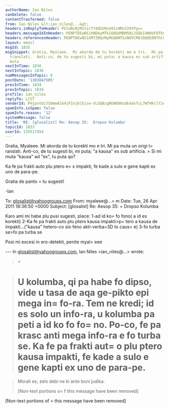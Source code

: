 ```yaml
---
authorName: Ian Niles
canDelete: false
contentTrasformed: false
from: Ian Niles &lt;ian_niles@...&gt;
headers.inReplyToHeader: PGlwNzNjMitscTY4QGVHcm91cHMuY29tPg==
headers.messageIdInHeader: PENPTDEwNS1XNDAyMTk1Q0Q4MDM5NjJGQkI4N0VFOThCOTkwQHBoeC5nYmw+
headers.referencesHeader: PENPTDEwNS1XMTZBQzMyMUQ0NTkzN0VCM0JDQ0E0NThCOTkwQHBoeC5nYmw+LDxpcDczYzIrbHE2OEBlR3JvdXBzLmNvbT4=
layout: email
msgId: 1835
msgSnippet: Gratia, Myaleee.  Mi akorda de tu korekti mo e tri.  Mi pa muta un origi
  translati.  Anti-co, de tu sugesti bi, mi puta; a kausa es sub artificia. Si mi
  muta
nextInTime: 1836
nextInTopic: 1836
numMessagesInTopic: 6
postDate: '1303847505'
prevInTime: 1834
prevInTopic: 1834
profile: ian_niles
replyTo: LIST
senderId: PHjpntOi7S8mmAl64jFInjECbjse-VLGQBzgREWD00uOE4dvTcL7WfHKclY2eInVwnszWWZQL6Ucmwr1rP6frwoOWQG7PzVp
spamInfo.isSpam: false
spamInfo.reason: '12'
systemMessage: false
title: 'RE: [glosalist] Re: Aesop 35:  Dropso Kolumba'
topicId: 1833
userId: 135517454
---
```



Gratia, Myaleee.  Mi akorda de tu korekti mo e tri.  Mi pa muta un origi t=
ranslati.  Anti-co, de tu sugesti bi, mi puta; "a kausa" es sub artificia. =
Si mi muta "kausa" ad "ex", tu puta qo? 
 
Ka fe pa frakti auto plu ptero e=
x impakti, fe kade a sulo e gene kapti ex uno de para-pe.

Gratia de panto =
tu sugesti!
 
-Ian
 


To: glosalist@yahoogroups.com
From: myaleee@...=
m
Date: Tue, 26 Apr 2011 18:36:50 +0000
Subject: [glosalist] Re: Aesop 35: =
Dropso Kolumba


  



Karo ami
mi habe plu pusi sugesti, place:
1-ad id ko=
 fo fono( a id es korekti)
2-Ka fe pa frakti auto plu ptero kausa impakti>p=
tero a kausa de impakti...("kausa" hetero-co sio feno akti-verba=3D to caus=
e)
3-fo turba se>fo pa turba se

Posi mi excesi in ero-detekti, penite
myal=
eee

--- In glosalist@yahoogroups.com, Ian Niles <ian_niles@...> wrote:
>
>=
 
> U kolumba, qi pa habe fo dipso, vide u tasa de aqa ge-pikto epi mega in=
fo-ra. Tem ne kredi; id es solo un info-ra, u kolumba pa peti a id ko fo fo=
no. Po-co, fe pa krasc anti mega info-ra e fo turba se. Ka fe pa frakti aut=
o plu ptero kausa impakti, fe kade a sulo e gene kapti ex uno de para-pe.
>=
 
> Morali es; zelo debi ne ki ante boni judika. 
> 
> [Non-text portions o=
f this message have been removed]
>



 		 	   		  

[Non-text portions of =
this message have been removed]



